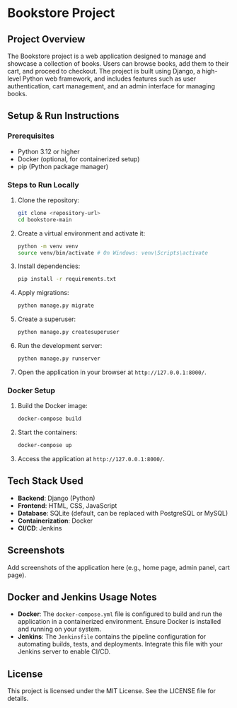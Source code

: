 # Bookstore Project

## Project Overview
The Bookstore project is a web application designed to manage and showcase a collection of books. Users can browse books, add them to their cart, and proceed to checkout. The project is built using Django, a high-level Python web framework, and includes features such as user authentication, cart management, and an admin interface for managing books.

## Setup & Run Instructions

### Prerequisites
- Python 3.12 or higher
- Docker (optional, for containerized setup)
- pip (Python package manager)

### Steps to Run Locally
1. Clone the repository:
   ```bash
   git clone <repository-url>
   cd bookstore-main
   ```
2. Create a virtual environment and activate it:
   ```bash
   python -m venv venv
   source venv/bin/activate # On Windows: venv\Scripts\activate
   ```
3. Install dependencies:
   ```bash
   pip install -r requirements.txt
   ```
4. Apply migrations:
   ```bash
   python manage.py migrate
   ```
5. Create a superuser:
   ```bash
   python manage.py createsuperuser
   ```
6. Run the development server:
   ```bash
   python manage.py runserver
   ```
7. Open the application in your browser at `http://127.0.0.1:8000/`.

### Docker Setup
1. Build the Docker image:
   ```bash
   docker-compose build
   ```
2. Start the containers:
   ```bash
   docker-compose up
   ```
3. Access the application at `http://127.0.0.1:8000/`.

## Tech Stack Used
- **Backend**: Django (Python)
- **Frontend**: HTML, CSS, JavaScript
- **Database**: SQLite (default, can be replaced with PostgreSQL or MySQL)
- **Containerization**: Docker
- **CI/CD**: Jenkins

## Screenshots
Add screenshots of the application here (e.g., home page, admin panel, cart page).

## Docker and Jenkins Usage Notes
- **Docker**: The `docker-compose.yml` file is configured to build and run the application in a containerized environment. Ensure Docker is installed and running on your system.
- **Jenkins**: The `Jenkinsfile` contains the pipeline configuration for automating builds, tests, and deployments. Integrate this file with your Jenkins server to enable CI/CD.

## License
This project is licensed under the MIT License. See the LICENSE file for details.